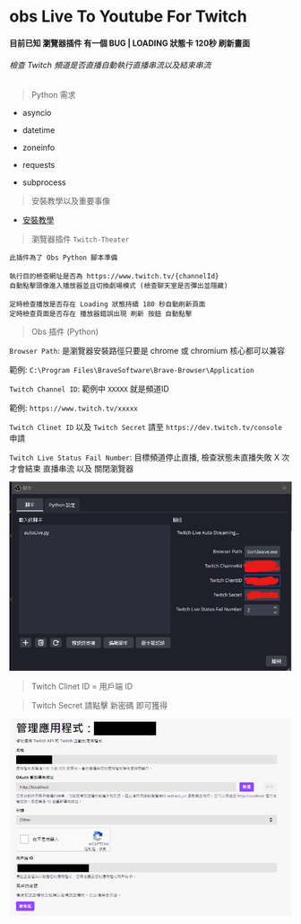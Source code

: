 # obs Live To Youtube For Twitch

#### 目前已知 瀏覽器插件 有一個 BUG | LOADING 狀態卡 120秒 刷新畫面

###### 檢查 Twitch 頻道是否直播自動執行直播串流以及結束串流

> Python 需求

- asyncio

- datetime

- zoneinfo

- requests

- subprocess



> 安裝教學以及重要事像

- [安裝教學](./Install.md)



> 瀏覽器插件 `Twitch-Theater`

```
此插件為了 Obs Python 腳本準備

執行目的檢查網址是否為 https://www.twitch.tv/{channelId}
自動點擊頭像進入播放器並且切換劇場模式 (檢查聊天室是否彈出並隱藏)

定時檢查播放是否存在 Loading 狀態持續 180 秒自動刷新頁面
定時檢查頁面是否存在 播放器錯誤出現 刷新 按鈕 自動點擊 
```

> Obs 插件 (Python)

`Browser Path`: 是瀏覽器安裝路徑只要是 chrome 或 chromium 核心都可以兼容

範例: `C:\Program Files\BraveSoftware\Brave-Browser\Application`

`Twitch Channel ID`: 範例中 `XXXXX` 就是頻道ID

範例: `https://www.twitch.tv/xxxxx` 

`Twitch Clinet ID` 以及 `Twitch Secret` 請至 `https://dev.twitch.tv/console` 申請

`Twitch Live Status Fail Number`: 目標頻道停止直播, 檢查狀態未直播失敗 X 次 才會結束 直播串流 以及 關閉瀏覽器

![2022-11-23-02-14-18-image.png](./images/2022-11-23-02-14-18-image.png)

> Twitch Clinet ID = 用戶端 ID

> Twitch Secret  請點擊 新密碼 即可獲得

![tw.png](./images/tw.png)
